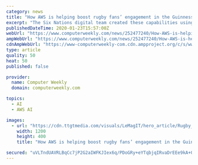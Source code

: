 ```yaml
---
category: news
title: "How AWS is helping boost rugby fans’ engagement in the Guinness Six Nations championship"
excerpt: "The Six Nations digital team created these capabilities using the AWS managed machine learning service, Amazon SageMaker, to build, train and deploy the models. The 2020 Six Nations will see the cloud services giant provide fans with an expanded range of real-time, in-game rugby statistics as they follow all the action from the tournament ..."
publishedDateTime: 2020-01-23T15:57:00Z
webUrl: "https://www.computerweekly.com/news/252477240/How-AWS-is-helping-boost-rugby-fans-engagement-in-the-Guinness-Six-Nations-championship"
ampWebUrl: "https://www.computerweekly.com/news/252477240/How-AWS-is-helping-boost-rugby-fans-engagement-in-the-Guinness-Six-Nations-championship?amp=1"
cdnAmpWebUrl: "https://www-computerweekly-com.cdn.ampproject.org/c/s/www.computerweekly.com/news/252477240/How-AWS-is-helping-boost-rugby-fans-engagement-in-the-Guinness-Six-Nations-championship?amp=1"
type: article
quality: 50
heat: 50
published: false

provider:
  name: Computer Weekly
  domain: computerweekly.com

topics:
  - AI
  - AWS AI

images:
  - url: "https://cdn.ttgtmedia.com/visuals/LeMagIT/hero_article/Rugby_AdobeStock_46421708.jpeg"
    width: 1200
    height: 400
    title: "How AWS is helping boost rugby fans’ engagement in the Guinness Six Nations championship"

secured: "uVLTndUAVRLBqCc7jP2G2aIWFKJIex6q/PDoGRy+eYTqbjqIRvaDrEEe9kA+0/M2VFz5Mli9KQqseWWLv3xJfoaEnEHfsOfZeAvqTBE3GcLTv1a1+V0ySNOU2vv1yOQwNt89ckfgaxEBv8259+NKthUh9nIjK9FN9oYiiroNw/59U4XrzKRgTg16Lt2C+hMjYhrYAKCKtXlZObwcDYOu+Cn0CuFFbttIOrVGNpohmrApPVzFmKXxu1B4AVgcWfv+6M3cphRFjrbDoBINgC6gpR07wMlOI/FZzdhJpfuy0apSoZOFk1L6+2n4aoLAJR0T;6nF2grYdCLlW779tmS1hjQ=="
---
```


